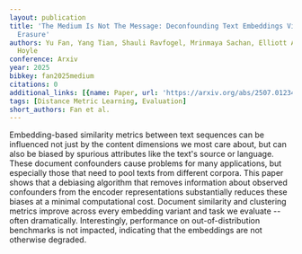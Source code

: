 ```yaml
---
layout: publication
title: 'The Medium Is Not The Message: Deconfounding Text Embeddings Via Linear Concept
  Erasure'
authors: Yu Fan, Yang Tian, Shauli Ravfogel, Mrinmaya Sachan, Elliott Ash, Alexander
  Hoyle
conference: Arxiv
year: 2025
bibkey: fan2025medium
citations: 0
additional_links: [{name: Paper, url: 'https://arxiv.org/abs/2507.01234'}]
tags: [Distance Metric Learning, Evaluation]
short_authors: Fan et al.
---
```

Embedding-based similarity metrics between text sequences can be influenced not just by the content dimensions we most care about, but can also be biased by spurious attributes like the text's source or language. These document confounders cause problems for many applications, but especially those that need to pool texts from different corpora. This paper shows that a debiasing algorithm that removes information about observed confounders from the encoder representations substantially reduces these biases at a minimal computational cost. Document similarity and clustering metrics improve across every embedding variant and task we evaluate -- often dramatically. Interestingly, performance on out-of-distribution benchmarks is not impacted, indicating that the embeddings are not otherwise degraded.